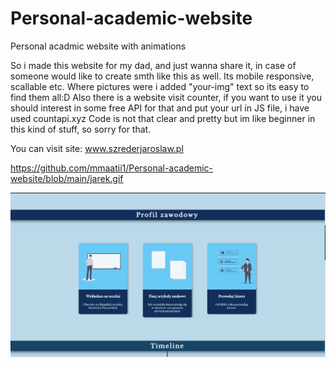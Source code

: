 # Personal-academic-website
Personal acadmic website with animations

So i made this website for my dad, and just wanna share it, in case of someone would like to create smth like this as well.
Its mobile responsive, scallable etc. Where pictures were i added "your-img" text so its easy to find them all:D
Also there is a website visit counter, if you want to use it you should interest in some free API for that and put your url in JS file, i have used countapi.xyz
Code is not that clear and pretty but im like beginner in this kind of stuff, so sorry for that.

You can visit site: www.szrederjaroslaw.pl

https://github.com/mmaatii1/Personal-academic-website/blob/main/jarek.gif

![short preview of site](https://github.com/mmaatii1/Personal-academic-website/blob/main/jarek.gif)
